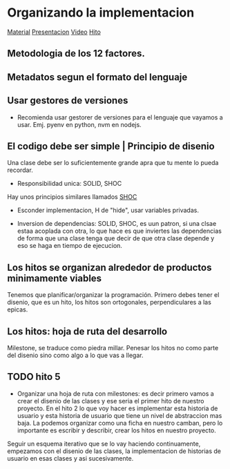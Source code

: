 # Organizando la implementacion

[Material](https://jj.github.io/curso-tdd/temas/organizando)
[Presentacion](https://jj.github.io/curso-tdd/preso/organizando.html)
[Video](https://www.youtube.com/watch?v=zKcdn0WExbw&feature=youtu.be)
[Hito](https://jj.github.io/curso-tdd/temas/organizando#actividad)

## Metodologia de los 12 factores.

## Metadatos segun el formato del lenguaje


## Usar gestores de versiones
- Recomienda usar gestorer de versiones para el lenguaje que vayamos a usar. Emj. pyenv en python, nvm en nodejs.

## El codigo debe ser simple | Principio de disenio
Una clase debe ser lo suficientemente grande apra que tu mente lo pueda recordar.

- Responsibilidad unica: SOLID, SHOC

Hay unos principios similares llamados [SHOC](https://codemanship.wordpress.com/2021/03/03/forget-solid-say-hello-to-shoc-principles-for-modular-design/)

- Esconder implementacion, H de "hide", usar variables privadas.

- Inversion de dependencias: SOLID, SHOC, es uun patron, si una clsae estaa acoplada con otra, lo que hace es que inviertes las dependencias de forma que una clase tenga que decir de que otra clase depende y eso se haga en tiempo de ejecucion.

## Los hitos se organizan alrededor de productos minimamente viables
Tenemos que planificar/organizar la programación.
Primero debes tener el disenio, que es un hito, los hitos son ortogonales, perpendiculares a las epicas.

## Los hitos: hoja de ruta del desarrollo
Milestone, se traduce como piedra millar.
Penesar los hitos no como parte del disenio sino como algo a lo que vas a llegar.

## TODO hito 5
- Organizar una hoja de ruta con milestones: es decir primero vamos a crear el disenio de las clases y ese seria el primer hito de nuestro proyecto.
En el hito 2 lo que voy hacer es implementar esta historia de usuario y esta historia de usuario que tiene un nivel de abstraccion mas baja.
La podemos organizar como una ficha en nuestro camban, pero lo importante es escribir y describir, crear los hitos en nuestro proyecto.

Seguir un esquema iterativo que se lo vay haciendo continuamente, empezamos con el disenio de las clases, la  implementacion de historias de usuario en esas clases y asi sucesivamente.